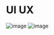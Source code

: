 # UI UX

![image](https://github.com/user-attachments/assets/3c8ccebe-0e04-4b48-b48b-2915755ef1fe)
![image](https://scth.scene7.com/is/image/scth/kafd-city-new-banner:crop-760x570?defaultImage=kafd-city-new-banner)
